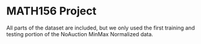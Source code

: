 # MATH156 Project

All parts of the dataset are included, but we only used the first training and testing portion of the NoAuction MinMax Normalized data.
